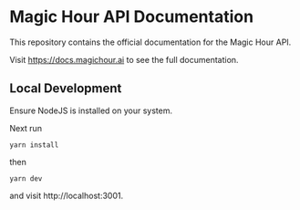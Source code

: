 # Magic Hour API Documentation

This repository contains the official documentation for the Magic Hour API.

Visit https://docs.magichour.ai to see the full documentation.

## Local Development

Ensure NodeJS is installed on your system.

Next run

```
yarn install
```

then

```
yarn dev
```

and visit http://localhost:3001.
